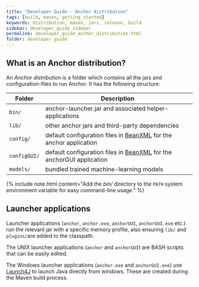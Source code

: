 ```yaml
---
title: "Developer Guide - Anchor distribution"
tags: [build, maven, getting_started]
keywords: distribution, maven, jars, release, build
sidebar: developer_guide_sidebar
permalink: developer_guide_anchor_distribution.html
folder: developer_guide
---
```


## What is an Anchor distribution?

An *Anchor distribution* is a folder which contains all the jars and configuration-files to run Anchor. It has the following structure:

| Folder | Description |
|--------|-------------|
| `bin/` | anchor-launcher.jar and associated helper-applications |
| `lib/` | other anchor jars and third-party dependencies  |
| `config/` | default configuration files in [BeanXML](https://bitbucket.org/anchorimageanalysis/anchor/wiki/Anchor%20Beans) for the anchor application |
| `configGUI/` | default configuration files in [BeanXML](https://bitbucket.org/anchorimageanalysis/anchor/wiki/Anchor%20Beans) for the anchorGUI application |
| `models/` | bundled trained machine-learning models |

{% include note.html content="Add the *bin/* directory to the `PATH` system environment variable for easy command-line usage." %}

## Launcher applications

Launcher applications (`anchor`, `anchor.exe`, `anchorGUI`, `anchorGUI.exe` etc.) run the relevant jar with a specific memory profile, also ensuring `lib/` and `plugins/`are added to the classpath.

The UNIX launcher applications (`anchor` and `anchorGUI`) are BASH scripts that can be easily edited.

The Windows launcher applications (`anchor.exe` and `anchorGUI.exe`) use [Launch4J](http://launch4j.sourceforge.net/) to launch Java directly from windows. These are created during the Maven build process.
